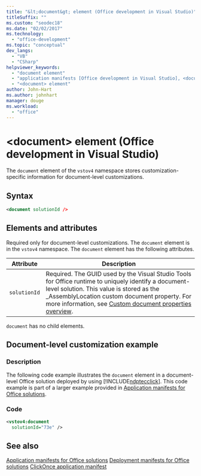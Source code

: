 ```yaml
---
title: "&lt;document&gt; element (Office development in Visual Studio)"
titleSuffix: ""
ms.custom: "seodec18"
ms.date: "02/02/2017"
ms.technology:
  - "office-development"
ms.topic: "conceptual"
dev_langs:
  - "VB"
  - "CSharp"
helpviewer_keywords:
  - "document element"
  - "application manifests [Office development in Visual Studio], <document> element"
  - "<document> element"
author: John-Hart
ms.author: johnhart
manager: douge
ms.workload:
  - "office"
---
```

# &lt;document&gt; element (Office development in Visual Studio)
  The `document` element of the `vstov4` namespace stores customization-specific information for document-level customizations.

## Syntax

```xml
<document solutionId />
```

## Elements and attributes
 Required only for document-level customizations. The `document` element is in the `vstov4` namespace. The `document` element has the following attributes.

|Attribute|Description|
|---------------|-----------------|
|`solutionId`|Required. The GUID used by the Visual Studio Tools for Office runtime to uniquely identify a document-level solution. This value is stored as the _AssemblyLocation custom document property. For more information, see [Custom document properties overview](../vsto/custom-document-properties-overview.md).|

 `document` has no child elements.

## Document-level customization example

### Description
 The following code example illustrates the `document` element in a document-level Office solution deployed by using [!INCLUDE[ndptecclick](../vsto/includes/ndptecclick-md.md)]. This code example is part of a larger example provided in [Application manifests for Office solutions](../vsto/application-manifests-for-office-solutions.md).

### Code

```xml
<vstov4:document
  solutionId="73e" />
```

## See also
 [Application manifests for Office solutions](../vsto/application-manifests-for-office-solutions.md)
 [Deployment manifests for Office solutions](../vsto/deployment-manifests-for-office-solutions.md)
 [ClickOnce application manifest](../deployment/clickonce-application-manifest.md)

